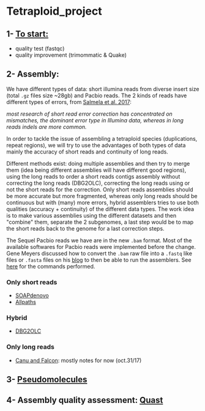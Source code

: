 # Tetraploid_project

## 1- [To start:](https://github.com/caro46/Tetraploid_project/blob/master/quality_tests.Rmd)

- quality test (fastqc)
- quality improvement (trimommatic & Quake)
 
## 2- Assembly:

We have different types of data: short illumina reads from diverse insert size (total `.gz` files size ~28gb) and Pacbio reads. The 2 kinds of reads have different types of errors, from [Salmela et al. 2017](https://academic.oup.com/bioinformatics/article/33/6/799/2525585/Accurate-self-correction-of-errors-in-long-reads):

*most research of short read error correction has concentrated on mismatches, the dominant error type in Illumina data, whereas in long reads indels are more common.*

In order to tackle the issue of assembling a tetraploid species (duplications, repeat regions), we will try to use the advantages of both types of data mainly the accuracy of short reads and continuity of long reads.

Different methods exist: doing multiple assemblies and then try to merge them (idea being different assemblies will have different good regions), using the long reads to order a short reads contigs assembly without correcting the long reads (DBG2OLC), correcting the long reads using or not the short reads for the correction. Only short reads assemblies should be more accurate but more fragmented, whereas only long reads should be continuous but with (many) more errors, hybrid assemblers tries to use both qualities (accuracy + continuity) of the different data types. The work idea is to make various assemblies using the different datasets and then "combine" them, separate the 2 subgenomes, a last step would be to map the short reads back to the genome for a last correction steps.

The Sequel Pacbio reads we have are in the new `.bam` format. Most of the available softwares for Pacbio reads were implemented before the change. Gene Meyers discussed how to convert the `.bam` raw file into a `.fastq` like files or `.fasta` files on his [blog](https://dazzlerblog.wordpress.com/command-guides/dextractor-command-guide/) to then be able to run the assemblers. See [here](https://github.com/caro46/Tetraploid_project/blob/master/dextractor.md) for the commands performed.

### Only short reads 

- [SOAPdenovo](https://github.com/caro46/Tetraploid_project/blob/master/Assembly.Rmd)
- [Allpaths](https://github.com/caro46/Tetraploid_project/blob/master/Assembly_Allpaths.Rmd)

### Hybrid

- [DBG2OLC](https://github.com/caro46/Tetraploid_project/blob/master/DBG2OLC_run.md)

### Only long reads

- [Canu and Falcon](https://github.com/caro46/Tetraploid_project/blob/master/canu_assembly.md): mostly notes for now (oct.31/17)

## 3- [Pseudomolecules](https://github.com/caro46/Tetraploid_project/blob/master/pseudomolecules.md)

## 4- Assembly quality assessment: [Quast](https://github.com/caro46/Tetraploid_project/blob/master/Quality_assembly_assesment.md)
